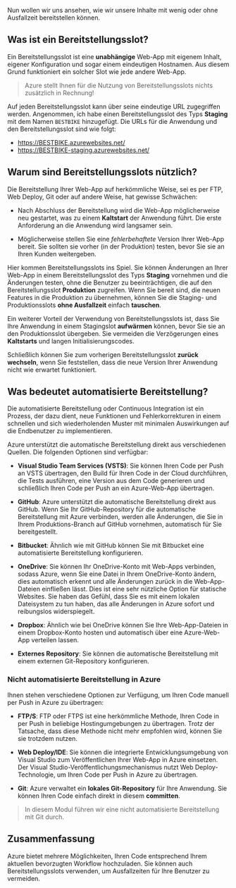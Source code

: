 Nun wollen wir uns ansehen, wie wir unsere Inhalte mit wenig oder ohne Ausfallzeit bereitstellen können.

## <a name="what-is-a-deployment-slot"></a>Was ist ein Bereitstellungsslot?

Ein Bereitstellungsslot ist eine **unabhängige** Web-App mit eigenem Inhalt, eigener Konfiguration und sogar einem eindeutigen Hostnamen. Aus diesem Grund funktioniert ein solcher Slot wie jede andere Web-App.

> Azure stellt Ihnen für die Nutzung von Bereitstellungsslots nichts zusätzlich in Rechnung!

Auf jeden Bereitstellungsslot kann über seine eindeutige URL zugegriffen werden. Angenommen, ich habe einen Bereitstellungsslot des Typs **Staging** mit dem Namen `BESTBIKE` hinzugefügt. Die URLs für die Anwendung und den Bereitstellungsslot sind wie folgt:

- https://BESTBIKE.azurewebsites.net/
- https://BESTBIKE-staging.azurewebsites.net/

## <a name="why-are-deployment-slots-useful"></a>Warum sind Bereitstellungsslots nützlich?

Die Bereitstellung Ihrer Web-App auf herkömmliche Weise, sei es per FTP, Web Deploy, Git oder auf andere Weise, hat gewisse Schwächen:

- Nach Abschluss der Bereitstellung wird die Web-App möglicherweise neu gestartet, was zu einem **Kaltstart** der Anwendung führt. Die erste Anforderung an die Anwendung wird langsamer sein.

- Möglicherweise stellen Sie eine *fehlerbehaftete* Version Ihrer Web-App bereit. Sie sollten sie vorher (in der Produktion) testen, bevor Sie sie an Ihren Kunden weitergeben.

Hier kommen Bereitstellungsslots ins Spiel. Sie können Änderungen an Ihrer Web-App in einem Bereitstellungsslot des Typs **Staging** vornehmen und die Änderungen testen, ohne die Benutzer zu beeinträchtigen, die auf den Bereitstellungsslot **Produktion** zugreifen. Wenn Sie bereit sind, die neuen Features in die Produktion zu übernehmen, können Sie die Staging- und Produktionsslots **ohne Ausfallzeit** einfach **tauschen**.

Ein weiterer Vorteil der Verwendung von Bereitstellungsslots ist, dass Sie Ihre Anwendung in einem Stagingslot **aufwärmen** können, bevor Sie sie an den Produktionsslot übergeben. Sie vermeiden die Verzögerungen eines **Kaltstarts** und langen Initialisierungscodes.

Schließlich können Sie zum vorherigen Bereitstellungsslot **zurück wechseln**, wenn Sie feststellen, dass die neue Version Ihrer Anwendung nicht wie erwartet funktioniert.

## <a name="what-is-automated-deployment"></a>Was bedeutet automatisierte Bereitstellung?

Die automatisierte Bereitstellung oder Continuous Integration ist ein Prozess, der dazu dient, neue Funktionen und Fehlerkorrekturen in einem schnellen und sich wiederholenden Muster mit minimalen Auswirkungen auf die Endbenutzer zu implementieren.

Azure unterstützt die automatische Bereitstellung direkt aus verschiedenen Quellen. Die folgenden Optionen sind verfügbar:

- **Visual Studio Team Services (VSTS)**: Sie können Ihren Code per Push an VSTS übertragen, den Build für Ihren Code in der Cloud durchführen, die Tests ausführen, eine Version aus dem Code generieren und schließlich Ihren Code per Push an ein Azure-Web-App übertragen.

- **GitHub**: Azure unterstützt die automatische Bereitstellung direkt aus GitHub. Wenn Sie Ihr GitHub-Repository für die automatische Bereitstellung mit Azure verbinden, werden alle Änderungen, die Sie in Ihrem Produktions-Branch auf GitHub vornehmen, automatisch für Sie bereitgestellt.

- **Bitbucket**: Ähnlich wie mit GitHub können Sie mit Bitbucket eine automatisierte Bereitstellung konfigurieren.

- **OneDrive**: Sie können Ihr OneDrive-Konto mit Web-Apps verbinden, sodass Azure, wenn Sie eine Datei in Ihrem OneDrive-Konto ändern, dies automatisch erkennt und alle Änderungen zurück in die Web-App-Dateien einfließen lässt. Dies ist eine sehr nützliche Option für statische Websites. Sie haben das Gefühl, dass Sie es mit einem lokalen Dateisystem zu tun haben, das alle Änderungen in Azure sofort und reibungslos widerspiegelt.

- **Dropbox**: Ähnlich wie bei OneDrive können Sie Ihre Web-App-Dateien in einem Dropbox-Konto hosten und automatisch über eine Azure-Web-App verteilen lassen.

- **Externes Repository**: Sie können die automatische Bereitstellung mit einem externen Git-Repository konfigurieren.

### <a name="non-automated-deployment-to-azure"></a>Nicht automatisierte Bereitstellung in Azure

Ihnen stehen verschiedene Optionen zur Verfügung, um Ihren Code manuell per Push in Azure zu übertragen:

- **FTP/S**: FTP oder FTPS ist eine herkömmliche Methode, Ihren Code in per Push in beliebige Hostingumgebungen zu übertragen. Trotz der Tatsache, dass diese Methode nicht mehr empfohlen wird, können Sie sie trotzdem nutzen.

- **Web Deploy/IDE**: Sie können die integrierte Entwicklungsumgebung von Visual Studio zum Veröffentlichen Ihrer Web-App in Azure einsetzen. Der Visual Studio-Veröffentlichungsmechanismus nutzt Web Deploy-Technologie, um Ihren Code per Push in Azure zu übertragen.

- **Git**: Azure verwaltet ein **lokales Git-Repository** für Ihre Anwendung. Sie können Ihren Code einfach direkt in diesem **committen**.

> In diesem Modul führen wir eine nicht automatisierte Bereitstellung mit Git durch.

## <a name="summary"></a>Zusammenfassung

Azure bietet mehrere Möglichkeiten, Ihren Code entsprechend Ihrem aktuellen bevorzugten Workflow hochzuladen. Sie können auch Bereitstellungsslots verwenden, um Ausfallzeiten für Ihre Benutzer zu vermeiden.
